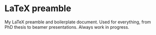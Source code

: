 # LaTeX preamble

My LaTeX preamble and boilerplate document.
Used for everything, from PhD thesis to beamer presentations.
Always work in progress.
